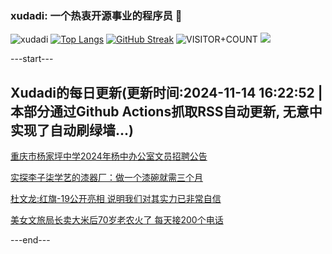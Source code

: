 ### xudadi: 一个热衷开源事业的程序员 👋

![xudadi](https://github-readme-stats-git-masterorgs-github-readme-stats-team.vercel.app/api?username=xudadi)
[![Top Langs](https://github-readme-stats.vercel.app/api/top-langs/?username=xudadi)](https://github.com/anuraghazra/github-readme-stats)
[![GitHub Streak](https://streak-stats.demolab.com?user=xudadi&locale=zh_Hans)](https://git.io/streak-stats)
![VISITOR+COUNT](https://komarev.com/ghpvc/?username=xudadi&label=VISITOR+COUNT)
![](https://raw.githubusercontent.com/xudadi/xudadi/main/assets/github-contribution-grid-snake.svg)


---start---

## Xudadi的每日更新(更新时间:2024-11-14 16:22:52 | 本部分通过Github Actions抓取RSS自动更新, 无意中实现了自动刷绿墙...)

[重庆市杨家坪中学2024年杨中办公室文员招聘公告](https://www.gongkaoleida.com/article/2194047)

[实探李子柒学艺的漆器厂：做一个漆碗就需三个月](https://m.163.com/news/article/JGTLACMK053469LG.html)

[杜文龙:红旗-19公开亮相 说明我们对其实力已非常自信](https://m.163.com/news/article/JGTNPFDB053469LG.html)

[美女文旅局长卖大米后70岁老农火了 每天接200个电话](https://m.163.com/news/article/JGUK975J0514D9AO.html)

---end---
